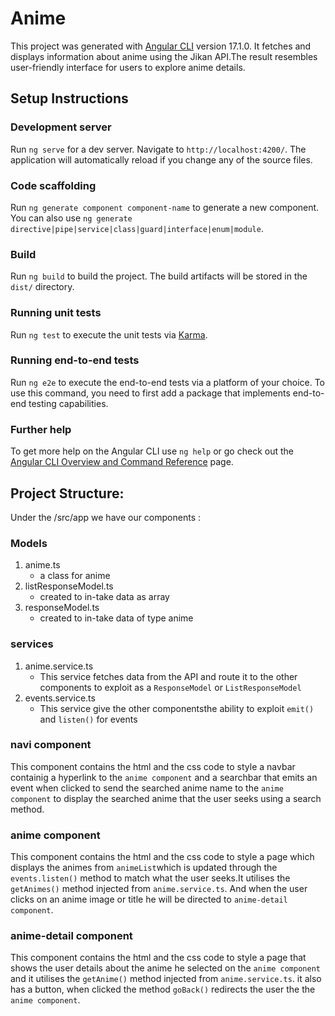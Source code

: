# Anime

This project was generated with [Angular CLI](https://github.com/angular/angular-cli) version 17.1.0.
It fetches and displays information about anime using the Jikan API.The result resembles user-friendly interface for users to explore anime details.

## Setup Instructions

### Development server

Run `ng serve` for a dev server. Navigate to `http://localhost:4200/`. The application will automatically reload if you change any of the source files.

### Code scaffolding

Run `ng generate component component-name` to generate a new component. You can also use `ng generate directive|pipe|service|class|guard|interface|enum|module`.

### Build

Run `ng build` to build the project. The build artifacts will be stored in the `dist/` directory.

### Running unit tests

Run `ng test` to execute the unit tests via [Karma](https://karma-runner.github.io).

### Running end-to-end tests

Run `ng e2e` to execute the end-to-end tests via a platform of your choice. To use this command, you need to first add a package that implements end-to-end testing capabilities.

### Further help

To get more help on the Angular CLI use `ng help` or go check out the [Angular CLI Overview and Command Reference](https://angular.io/cli) page.

## Project Structure:

Under the /src/app we have our components :

### Models

1. anime.ts
   - a class for anime
2. listResponseModel.ts
   - created to in-take data as array
3. responseModel.ts
   - created to in-take data of type anime

### services

1. anime.service.ts
   - This service fetches data from the API and route it to the other components to exploit as a `ResponseModel` or `ListResponseModel`
2. events.service.ts
   - This service give the other componentsthe ability to exploit `emit()` and `listen()` for events

### navi component

This component contains the html and the css code to style a navbar containig a hyperlink to the `anime component` and a searchbar that emits an event when clicked to send the searched anime name to the `anime component` to display the searched anime that the user seeks using a search method.

### anime component

This component contains the html and the css code to style a page which displays the animes from `animeList`which is updated through the `events.listen()` method to match what the user seeks.It utilises the `getAnimes()` method injected from `anime.service.ts`.
And when the user clicks on an anime image or title he will be directed to `anime-detail component`.

### anime-detail component

This component contains the html and the css code to style a page that shows the user details about the anime he selected on the `anime component` and it utilises the `getAnime()` method injected from `anime.service.ts`.
it also has a button, when clicked the method `goBack()` redirects the user the the `anime component`.
